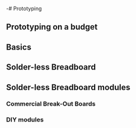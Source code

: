 -# Prototyping

## Prototyping on a budget

## Basics

## Solder-less Breadboard

## Solder-less Breadboard modules

### Commercial Break-Out Boards

### DIY modules

